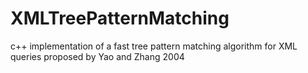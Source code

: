 # XMLTreePatternMatching
c++ implementation of a fast tree pattern matching algorithm for XML queries proposed by Yao and Zhang 2004
